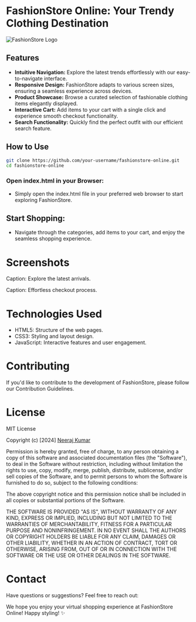 # FashionStore Online: Your Trendy Clothing Destination

![FashionStore Logo](link-to-your-logo.png)

## Features

- **Intuitive Navigation:** Explore the latest trends effortlessly with our easy-to-navigate interface.
- **Responsive Design:** FashionStore adapts to various screen sizes, ensuring a seamless experience across devices.
- **Product Showcase:** Browse a curated selection of fashionable clothing items elegantly displayed.
- **Interactive Cart:** Add items to your cart with a single click and experience smooth checkout functionality.
- **Search Functionality:** Quickly find the perfect outfit with our efficient search feature.

## How to Use

```bash
git clone https://github.com/your-username/fashionstore-online.git
cd fashionstore-online

```

### Open index.html in your Browser:
- Simply open the index.html file in your preferred web browser to start exploring FashionStore.

## Start Shopping:
- Navigate through the categories, add items to your cart, and enjoy the seamless shopping experience.

# Screenshots

Caption: Explore the latest arrivals.


Caption: Effortless checkout process.

# Technologies Used
- HTML5: Structure of the web pages.
- CSS3: Styling and layout design.
- JavaScript: Interactive features and user engagement.
# Contributing
If you'd like to contribute to the development of FashionStore, please follow our Contribution Guidelines.

# License
MIT License

Copyright (c) [2024] [Neeraj Kumar](https://www.linkedin.com/in/neeraj-kumar-9a75811a2/)

Permission is hereby granted, free of charge, to any person obtaining a copy
of this software and associated documentation files (the "Software"), to deal
in the Software without restriction, including without limitation the rights
to use, copy, modify, merge, publish, distribute, sublicense, and/or sell
copies of the Software, and to permit persons to whom the Software is
furnished to do so, subject to the following conditions:

The above copyright notice and this permission notice shall be included in all
copies or substantial portions of the Software.

THE SOFTWARE IS PROVIDED "AS IS", WITHOUT WARRANTY OF ANY KIND, EXPRESS OR
IMPLIED, INCLUDING BUT NOT LIMITED TO THE WARRANTIES OF MERCHANTABILITY,
FITNESS FOR A PARTICULAR PURPOSE AND NONINFRINGEMENT. IN NO EVENT SHALL THE
AUTHORS OR COPYRIGHT HOLDERS BE LIABLE FOR ANY CLAIM, DAMAGES OR OTHER
LIABILITY, WHETHER IN AN ACTION OF CONTRACT, TORT OR OTHERWISE, ARISING FROM,
OUT OF OR IN CONNECTION WITH THE SOFTWARE OR THE USE OR OTHER DEALINGS IN THE
SOFTWARE.


# Contact
Have questions or suggestions? Feel free to reach out:


We hope you enjoy your virtual shopping experience at FashionStore Online! Happy styling! ✨
